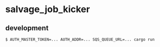 # salvage_job_kicker

## development

```console
$ AUTH_MASTER_TOKEN=... AUTH_ADDR=... SQS_QUEUE_URL=... cargo run
```

